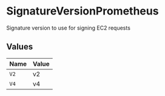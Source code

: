 # SignatureVersionPrometheus

Signature version to use for signing EC2 requests


## Values

| Name  | Value |
| ----- | ----- |
| `V2`  | v2    |
| `V4`  | v4    |